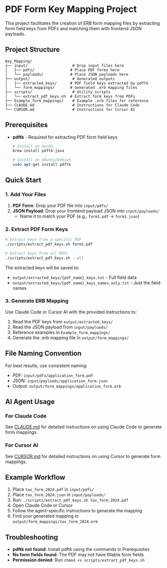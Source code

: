 # PDF Form Key Mapping Project

This project facilitates the creation of ERB form mapping files by extracting form field keys from PDFs and matching them with frontend JSON payloads.

## Project Structure

```
Key_Mapping/
├── input/                    # Drop input files here
│   ├── pdfs/                # Place PDF forms here
│   └── payloads/            # Place JSON payloads here
├── output/                   # Generated outputs
│   ├── extracted_keys/      # PDF field keys extracted by pdftk
│   └── form_mappings/       # Generated .erb mapping files
├── scripts/                  # Utility scripts
│   └── extract_pdf_keys.sh  # Extract form keys from PDFs
├── Example_form_mappings/    # Example .erb files for reference
├── CLAUDE.md                 # Instructions for Claude Code
└── CURSOR.md                 # Instructions for Cursor AI

```

## Prerequisites

- **pdftk** - Required for extracting PDF form field keys
  ```bash
  # Install on macOS
  brew install pdftk-java

  # Install on Ubuntu/Debian
  sudo apt-get install pdftk
  ```

## Quick Start

### 1. Add Your Files

1. **PDF Form**: Drop your PDF file into `input/pdfs/`
2. **JSON Payload**: Drop your frontend payload JSON into `input/payloads/`
   - Name it to match your PDF (e.g., `form1.pdf` → `form1.json`)

### 2. Extract PDF Form Keys

```bash
# Extract keys from a specific PDF
./scripts/extract_pdf_keys.sh form1.pdf

# Extract keys from all PDFs
./scripts/extract_pdf_keys.sh --all
```

The extracted keys will be saved to:
- `output/extracted_keys/{pdf_name}_keys.txt` - Full field data
- `output/extracted_keys/{pdf_name}_keys_names_only.txt` - Just the field names

### 3. Generate ERB Mapping

Use Claude Code or Cursor AI with the provided instructions to:
1. Read the PDF keys from `output/extracted_keys/`
2. Read the JSON payload from `input/payloads/`
3. Reference examples in `Example_form_mappings/`
4. Generate the .erb mapping file in `output/form_mappings/`

## File Naming Convention

For best results, use consistent naming:
- PDF: `input/pdfs/application_form.pdf`
- JSON: `input/payloads/application_form.json`
- Output: `output/form_mappings/application_form.erb`

## AI Agent Usage

### For Claude Code
See [CLAUDE.md](CLAUDE.md) for detailed instructions on using Claude Code to generate form mappings.

### For Cursor AI
See [CURSOR.md](CURSOR.md) for detailed instructions on using Cursor to generate form mappings.

## Example Workflow

1. Place `tax_form_2024.pdf` in `input/pdfs/`
2. Place `tax_form_2024.json` in `input/payloads/`
3. Run: `./scripts/extract_pdf_keys.sh tax_form_2024.pdf`
4. Open Claude Code or Cursor
5. Follow the agent-specific instructions to generate the mapping
6. Find your generated mapping in `output/form_mappings/tax_form_2024.erb`

## Troubleshooting

- **pdftk not found**: Install pdftk using the commands in Prerequisites
- **No form fields found**: The PDF may not have fillable form fields
- **Permission denied**: Run `chmod +x scripts/extract_pdf_keys.sh`